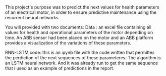 This project's purpose was to predict the next values for health parameters of an electrical motor, in order to ensure predictive maintenance using the recurrent neural networks. 

You will provided with two documents: 
Data : an excel file containing all values for health and operational parameters of the motor depending on time. 
An ABB sensor had been placed on the motor and an ABB platform provides a visualization of the variations of these parameters. 

RNN-LSTM code: this is an ipynb file with the code written that permittes the perdiction of the next sequences of these parameteres. 
The algorithm is an LSTM neural network. And it was already run to get the same sequence that i used as an example of predictions in the report. 
